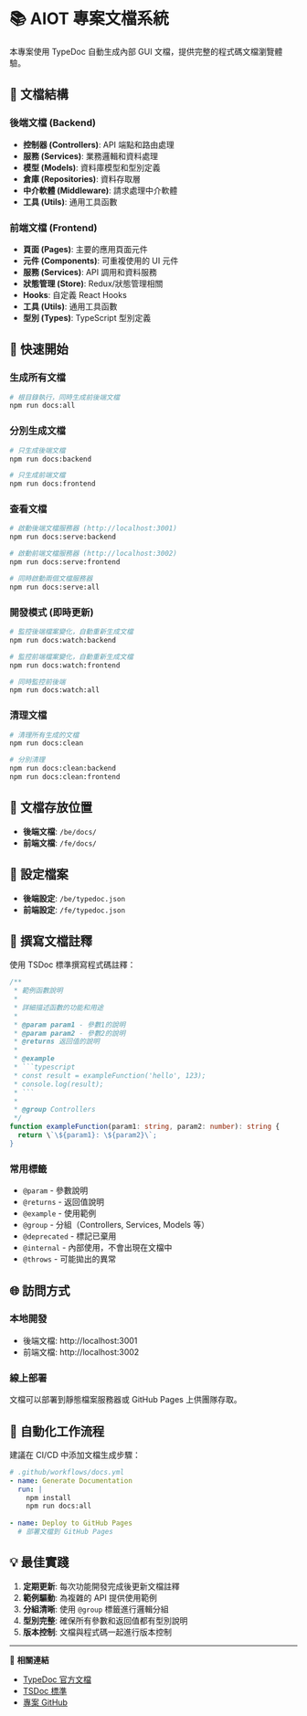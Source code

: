 # 📚 AIOT 專案文檔系統

本專案使用 TypeDoc 自動生成內部 GUI 文檔，提供完整的程式碼文檔瀏覽體驗。

## 🎯 文檔結構

### 後端文檔 (Backend)
- **控制器 (Controllers)**: API 端點和路由處理
- **服務 (Services)**: 業務邏輯和資料處理
- **模型 (Models)**: 資料庫模型和型別定義
- **倉庫 (Repositories)**: 資料存取層
- **中介軟體 (Middleware)**: 請求處理中介軟體
- **工具 (Utils)**: 通用工具函數

### 前端文檔 (Frontend)
- **頁面 (Pages)**: 主要的應用頁面元件
- **元件 (Components)**: 可重複使用的 UI 元件
- **服務 (Services)**: API 調用和資料服務
- **狀態管理 (Store)**: Redux/狀態管理相關
- **Hooks**: 自定義 React Hooks
- **工具 (Utils)**: 通用工具函數
- **型別 (Types)**: TypeScript 型別定義

## 🚀 快速開始

### 生成所有文檔
```bash
# 根目錄執行，同時生成前後端文檔
npm run docs:all
```

### 分別生成文檔
```bash
# 只生成後端文檔
npm run docs:backend

# 只生成前端文檔  
npm run docs:frontend
```

### 查看文檔
```bash
# 啟動後端文檔服務器 (http://localhost:3001)
npm run docs:serve:backend

# 啟動前端文檔服務器 (http://localhost:3002)
npm run docs:serve:frontend

# 同時啟動兩個文檔服務器
npm run docs:serve:all
```

### 開發模式 (即時更新)
```bash
# 監控後端檔案變化，自動重新生成文檔
npm run docs:watch:backend

# 監控前端檔案變化，自動重新生成文檔
npm run docs:watch:frontend

# 同時監控前後端
npm run docs:watch:all
```

### 清理文檔
```bash
# 清理所有生成的文檔
npm run docs:clean

# 分別清理
npm run docs:clean:backend
npm run docs:clean:frontend
```

## 📂 文檔存放位置

- **後端文檔**: `/be/docs/` 
- **前端文檔**: `/fe/docs/`

## 🔧 設定檔案

- **後端設定**: `/be/typedoc.json`
- **前端設定**: `/fe/typedoc.json`

## 📝 撰寫文檔註釋

使用 TSDoc 標準撰寫程式碼註釋：

```typescript
/**
 * 範例函數說明
 * 
 * 詳細描述函數的功能和用途
 * 
 * @param param1 - 參數1的說明
 * @param param2 - 參數2的說明
 * @returns 返回值的說明
 * 
 * @example
 * ```typescript
 * const result = exampleFunction('hello', 123);
 * console.log(result);
 * ```
 * 
 * @group Controllers
 */
function exampleFunction(param1: string, param2: number): string {
  return \`\${param1}: \${param2}\`;
}
```

### 常用標籤

- `@param` - 參數說明
- `@returns` - 返回值說明  
- `@example` - 使用範例
- `@group` - 分組（Controllers, Services, Models 等）
- `@deprecated` - 標記已棄用
- `@internal` - 內部使用，不會出現在文檔中
- `@throws` - 可能拋出的異常

## 🌐 訪問方式

### 本地開發
- 後端文檔: http://localhost:3001
- 前端文檔: http://localhost:3002

### 線上部署
文檔可以部署到靜態檔案服務器或 GitHub Pages 上供團隊存取。

## 🔄 自動化工作流程

建議在 CI/CD 中添加文檔生成步驟：

```yaml
# .github/workflows/docs.yml
- name: Generate Documentation
  run: |
    npm install
    npm run docs:all
    
- name: Deploy to GitHub Pages
  # 部署文檔到 GitHub Pages
```

## 💡 最佳實踐

1. **定期更新**: 每次功能開發完成後更新文檔註釋
2. **範例驅動**: 為複雜的 API 提供使用範例
3. **分組清晰**: 使用 `@group` 標籤進行邏輯分組
4. **型別完整**: 確保所有參數和返回值都有型別說明
5. **版本控制**: 文檔與程式碼一起進行版本控制

---

🔗 **相關連結**
- [TypeDoc 官方文檔](https://typedoc.org/)
- [TSDoc 標準](https://tsdoc.org/)
- [專案 GitHub](https://github.com/zanewnch/AIOT)